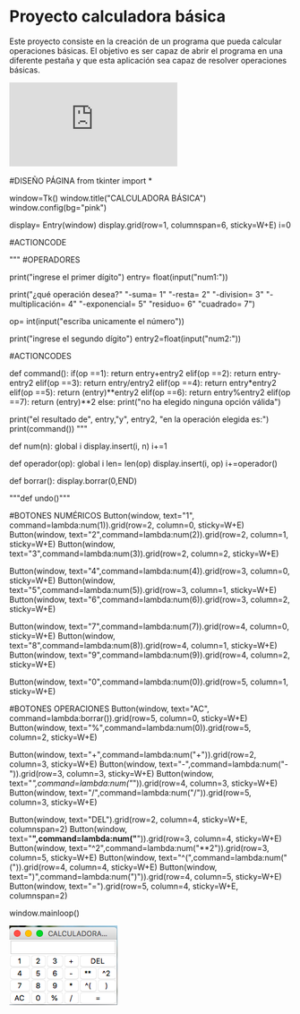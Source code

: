 # Proyecto calculadora básica


Este proyecto consiste en la creación de un programa que pueda calcular operaciones básicas. El objetivo es ser capaz de abrir el programa en una diferente pestaña
y que esta aplicación sea capaz de resolver operaciones básicas.

![Aquí la descripción de la imagen por si no carga](https://github.com/ximenagomeez/Proyecto/blob/main/New%20Note%2017.08.2021%20rxkHs.pdf)

#DISEÑO PÁGINA
from tkinter import *

window=Tk()
window.title("CALCULADORA BÁSICA")
window.config(bg="pink")

display= Entry(window)
display.grid(row=1, columnspan=6, sticky=W+E)
i=0

#ACTIONCODE



"""
#OPERADORES

print("ingrese el primer dígito")
entry= float(input("num1:"))

print("¿qué operación desea?"
      "-suma= 1"
      "-resta= 2"
      "-division= 3"
      "-multiplicación= 4"
      "-exponencial= 5"
      "residuo= 6"
      "cuadrado= 7")

op= int(input("escriba unicamente el número"))


print("ingrese el segundo dígito")
entry2=float(input("num2:"))


#ACTIONCODES

def command():
    if(op ==1):
      return entry+entry2
    elif(op ==2):
        return entry-entry2
    elif(op ==3):
        return entry/entry2
    elif(op ==4):
        return entry*entry2
    elif(op ==5):
        return (entry)**entry2
    elif(op ==6):
        return entry%entry2
    elif(op ==7):
        return (entry)**2
    else:
        print("no ha elegido ninguna opción válida")

print("el resultado de", entry,"y", entry2, "en la operación elegida es:")
print(command())
"""




def num(n):
    global i
    display.insert(i, n)
    i+=1

def operador(op):
    global i
    len= len(op)
    display.insert(i, op)
    i+=operador()

def borrar():
    display.borrar(0,END)

"""def undo()"""


#BOTONES NUMÉRICOS
Button(window, text="1", command=lambda:num(1)).grid(row=2, column=0, sticky=W+E)
Button(window, text="2",command=lambda:num(2)).grid(row=2, column=1, sticky=W+E)
Button(window, text="3",command=lambda:num(3)).grid(row=2, column=2, sticky=W+E)

Button(window, text="4",command=lambda:num(4)).grid(row=3, column=0, sticky=W+E)
Button(window, text="5",command=lambda:num(5)).grid(row=3, column=1, sticky=W+E)
Button(window, text="6",command=lambda:num(6)).grid(row=3, column=2, sticky=W+E)

Button(window, text="7",command=lambda:num(7)).grid(row=4, column=0, sticky=W+E)
Button(window, text="8",command=lambda:num(8)).grid(row=4, column=1, sticky=W+E)
Button(window, text="9",command=lambda:num(9)).grid(row=4, column=2, sticky=W+E)

Button(window, text="0",command=lambda:num(0)).grid(row=5, column=1, sticky=W+E)

#BOTONES OPERACIONES
Button(window, text="AC", command=lambda:borrar()).grid(row=5, column=0, sticky=W+E)
Button(window, text="%",command=lambda:num(0)).grid(row=5, column=2, sticky=W+E)

Button(window, text="+",command=lambda:num("+")).grid(row=2, column=3, sticky=W+E)
Button(window, text="-",command=lambda:num("-")).grid(row=3, column=3, sticky=W+E)
Button(window, text="*",command=lambda:num("*")).grid(row=4, column=3, sticky=W+E)
Button(window, text="/",command=lambda:num("/")).grid(row=5, column=3, sticky=W+E)

Button(window, text="DEL").grid(row=2, column=4, sticky=W+E, columnspan=2)
Button(window, text="**",command=lambda:num("**")).grid(row=3, column=4, sticky=W+E)
Button(window, text="^2",command=lambda:num("**2")).grid(row=3, column=5, sticky=W+E)
Button(window, text="^(",command=lambda:num("(")).grid(row=4, column=4, sticky=W+E)
Button(window, text=")",command=lambda:num(")")).grid(row=4, column=5, sticky=W+E)
Button(window, text="=").grid(row=5, column=4, sticky=W+E, columnspan=2)


window.mainloop()




![Preview of the proyect](https://github.com/ximenagomeez/Proyecto/blob/main/preview.png)
